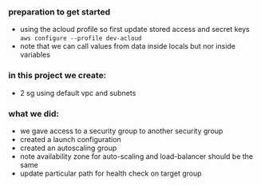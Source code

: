 ### preparation to get started

* using the acloud profile so first update stored access and secret keys
  `aws configure --profile dev-acloud`
* note that we can call values from data inside locals but nor inside variables

### in this project we create:

* 2 sg using default vpc and subnets

### what we did:

* we gave access to a security group to another security group
* created a launch configuration
* created an autoscaling group
* note availability zone for auto-scaling and load-balancer should be the same
* update particular path for health check on target group

